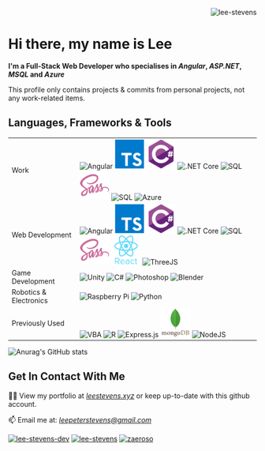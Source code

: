 <p align="right"> <img src="https://komarev.com/ghpvc/?username=lee-stevens&label=Profile%20views&color=0e75b6&style=flat" alt="lee-stevens" /> </p>

# Hi there, my name is Lee

<b>I'm a Full-Stack Web Developer who specialises in <i>Angular</i>, <i>ASP.NET</i>, <i>MSQL</i> and <i>Azure</i></b>

This profile only contains projects & commits from personal projects, not any work-related items.

## Languages, Frameworks & Tools

<table>
  <tr>
    <td>Work</td>
    <td>
      <img src="https://angular.io/assets/images/logos/angular/angular.svg" alt="Angular" width="60" height="60"/>
      <img src="https://raw.githubusercontent.com/devicons/devicon/master/icons/typescript/typescript-original.svg" alt="TypeScript" width="60" height="60"/>    
      <img src="https://raw.githubusercontent.com/devicons/devicon/master/icons/csharp/csharp-original.svg" alt="C#" width="60" height="60"/>
      <img src="https://upload.wikimedia.org/wikipedia/commons/thumb/e/ee/.NET_Core_Logo.svg/2048px-.NET_Core_Logo.svg.png" alt=".NET Core" width="60" height="60"/>
      <img src="https://cdn-icons-png.flaticon.com/512/3161/3161133.png" alt="SQL" width="60" height="60"/>
      <img src="https://raw.githubusercontent.com/devicons/devicon/master/icons/sass/sass-original.svg" alt="SCSS" width="60" height="60"/>
      <img src="https://valor-software.com/ngx-bootstrap/assets/images/logos/ngx-bootstrap-logo.svg" alt="SQL" width="60" height="60"/>
      <img src="https://upload.wikimedia.org/wikipedia/commons/thumb/f/fa/Microsoft_Azure.svg/1200px-Microsoft_Azure.svg.png" alt="Azure" width="60" height="60"/>
    </td>
  </tr>
   <tr>
    <td>Web Development</td>
    <td>
      <img src="https://angular.io/assets/images/logos/angular/angular.svg" alt="Angular" width="60" height="60"/>
      <img src="https://raw.githubusercontent.com/devicons/devicon/master/icons/typescript/typescript-original.svg" alt="TypeScript" width="60" height="60"/>
      <img src="https://raw.githubusercontent.com/devicons/devicon/master/icons/csharp/csharp-original.svg" alt="C#" width="60" height="60"/>
      <img src="https://upload.wikimedia.org/wikipedia/commons/thumb/e/ee/.NET_Core_Logo.svg/2048px-.NET_Core_Logo.svg.png" alt=".NET Core" width="60" height="60"/>
      <img src="https://cdn-icons-png.flaticon.com/512/3161/3161133.png" alt="SQL" width="60" height="60"/>
      <img src="https://raw.githubusercontent.com/devicons/devicon/master/icons/sass/sass-original.svg" alt="SCSS" width="60" height="60"/>
      <img src="https://raw.githubusercontent.com/devicons/devicon/master/icons/react/react-original-wordmark.svg" alt="React" width="60" height="60"/>
      <img src="https://global.discourse-cdn.com/standard17/uploads/threejs/original/2X/e/e4f86d2200d2d35c30f7b1494e96b9595ebc2751.png" alt="ThreeJS" width="60" height="60"/>
     </td>
  </tr>
   <tr>
    <td>Game Development</td>
    <td>
      <img src="https://cdn-icons-png.flaticon.com/512/5969/5969294.png" alt="Unity" width="60" height="60"/>
      <img src="https://www.freeiconspng.com/uploads/c-logo-icon-18.png" alt="C#" width="60" height="60"/>
      <img src="https://upload.wikimedia.org/wikipedia/commons/thumb/a/af/Adobe_Photoshop_CC_icon.svg/2101px-Adobe_Photoshop_CC_icon.svg.png" alt="Photoshop" width="60" height="60"/>
      <img src="https://upload.wikimedia.org/wikipedia/commons/thumb/0/0c/Blender_logo_no_text.svg/2503px-Blender_logo_no_text.svg.png" alt="Blender" width="60" height="60"/>
     </td>
  </tr>
   <tr>
    <td>Robotics & Electronics</td>
    <td>
      <img src="https://cdn-icons-png.flaticon.com/512/5969/5969184.png" alt="Raspberry Pi" width="60" height="60"/>
      <img src="https://upload.wikimedia.org/wikipedia/commons/thumb/c/c3/Python-logo-notext.svg/1200px-Python-logo-notext.svg.png" alt="Python" width="60" height="60"/>
    </td>
  </tr>
   <tr>
    <td>Previously Used</td>
    <td>
      <img src="https://styles.redditmedia.com/t5_2rnlw/styles/communityIcon_z3kwah4z27c71.png" alt="VBA" width="60" height="60"/>
      <img src="https://upload.wikimedia.org/wikipedia/commons/thumb/1/1b/R_logo.svg/1200px-R_logo.svg.png" alt="R" width="60" height="60"/>
      <img src="https://www.vectorlogo.zone/logos/expressjs/expressjs-icon.svg" alt="Express.js" width="60" height="60"/>
      <img src="https://raw.githubusercontent.com/devicons/devicon/master/icons/mongodb/mongodb-original-wordmark.svg" alt="MongoDB" width="60" height="60"/>
      <img src="https://everythingiknows.com/wp-content/uploads/2022/04/node-js-new.png" alt="NodeJS" width="60" height="60"/>
    </td>
  </tr>
 </table>
 
 ![Anurag's GitHub stats](https://github-readme-stats.vercel.app/api?username=lee-stevens&show_icons=true&theme=transparent)

## <h2>Get In Contact With Me</h2>

👨‍💻 View my portfolio at <i>[leestevens.xyz](https://leestevens.xyz)</i> or keep up-to-date with this github account.

📫 Email me at: <i>leepeterstevens@gmail.com</i>

<p align="left">
  <a href="https://linkedin.com/in/lee-stevens-dev" target="blank"><img align="center" src="https://raw.githubusercontent.com/rahuldkjain/github-profile-readme-generator/master/src/images/icons/Social/linked-in-alt.svg" alt="lee-stevens-dev" height="30" width="40" /></a>
  <a href="https://stackoverflow.com/users/lee-stevens" target="blank"><img align="center" src="https://raw.githubusercontent.com/rahuldkjain/github-profile-readme-generator/master/src/images/icons/Social/stack-overflow.svg" alt="lee-stevens" height="30" width="40" /></a>
  <a href="https://www.leetcode.com/zaeroso" target="blank"><img align="center" src="https://raw.githubusercontent.com/rahuldkjain/github-profile-readme-generator/master/src/images/icons/Social/leet-code.svg" alt="zaeroso" height="30" width="40" /></a>
</p>
